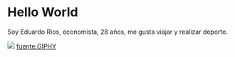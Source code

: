 # Hello World
Soy Eduardo Rios, economista, 28 años, me gusta viajar y realizar deporte.

![](https://media.giphy.com/media/LpkhKVwp6dpCg/giphy.gif)
[fuente:GIPHY](https://media.giphy.com/media/LpkhKVwp6dpCg/giphy.gif)
